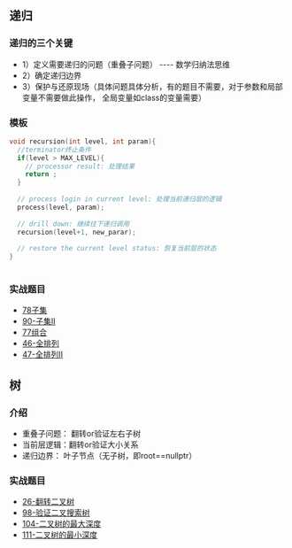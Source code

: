 ## 递归
### 递归的三个关键
+ 1）定义需要递归的问题（重叠子问题） ---- 数学归纳法思维
+ 2）确定递归边界
+ 3）保护与还原现场（具体问题具体分析，有的题目不需要，对于参数和局部变量不需要做此操作，  全局变量如class的变量需要）

### 模板
```cpp
void recursion(int level, int param){
  //terminator终止条件
  if(level > MAX_LEVEL){
    // processor result: 处理结果
    return ;
  }
  
  // process login in current level: 处理当前递归层的逻辑
  process(level, param);
  
  // drill down: 继续往下递归调用
  recursion(level+1, new_parar);
  
  // restore the current level status: 恢复当前层的状态
}
  
```

### 实战题目
+ [78子集](https://github.com/ArielLv2019/leetcode_2021_problem/blob/main/0078-E-subsets-%E5%AD%90%E9%9B%86.md)
+ [90-子集II](https://github.com/ArielLv2019/leetcode_2021_problem/blob/main/0090-subsets-ii-%E9%87%8D%E5%A4%8D%E5%85%83%E7%B4%A0%E5%AD%90%E9%9B%86.md)
+ [77组合](https://github.com/ArielLv2019/leetcode_2021_problem/blob/main/0077-combination-%E7%BB%84%E5%90%88.md)
+ [46-全排列](https://github.com/ArielLv2019/leetcode_2021_problem/blob/main/0046-permutations-%E5%85%A8%E6%8E%92%E5%88%97.md)
+ [47-全排列II](https://github.com/ArielLv2019/leetcode_2021_problem/blob/main/0047-permutations-ii-%E5%85%A8%E6%8E%92%E5%88%97.md)

## 树
### 介绍
+ 重叠子问题： 翻转or验证左右子树
+ 当前层逻辑：翻转or验证大小关系
+ 递归边界： 叶子节点（无子树，即root==nullptr）

### 实战题目
+ [26-翻转二叉树](https://github.com/ArielLv2019/leetcode_2021_problem/blob/main/0026-invert-binary-tree-%E7%BF%BB%E8%BD%AC%E4%BA%8C%E5%8F%89%E6%A0%91.md)
+ [98-验证二叉搜索树](https://github.com/ArielLv2019/leetcode_2021_problem/blob/main/0098-validate-binary-search-tree-%E9%AA%8C%E8%AF%81%E4%BA%8C%E5%8F%89%E6%90%9C%E7%B4%A2%E6%A0%91.md)
+ [104-二叉树的最大深度](https://github.com/ArielLv2019/leetcode_2021_problem/blob/main/0104-maximum-depth-of-binary-tree-%E4%BA%8C%E5%8F%89%E6%A0%91%E7%9A%84%E6%9C%80%E5%A4%A7%E6%B7%B1%E5%BA%A6.md)
+ [111-二叉树的最小深度](https://github.com/ArielLv2019/leetcode_2021_problem/blob/main/0111-minimum-depth-of-binary-tree-%E4%BA%8C%E5%8F%89%E6%A0%91%E7%9A%84%E6%9C%80%E5%B0%8F%E6%B7%B1%E5%BA%A6.md)
